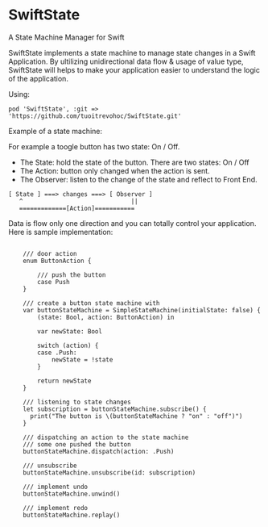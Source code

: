 # SwiftState
A State Machine Manager for Swift

SwiftState implements a state machine to manage state changes in a Swift Application.
By ultilizing unidirectional data flow & usage of value type, SwiftState will helps to make your application easier to understand the logic of the application.

Using:

```
pod 'SwiftState', :git => 'https://github.com/tuoitrevohoc/SwiftState.git'
```

Example of a state machine:

For example a toogle button has two state: On / Off.

- The State: hold the state of the button. There are two states: On / Off
- The Action: button only changed when the action is sent.
- The Observer: listen to the change of the state and reflect to Front End.

```
[ State ] ===> changes ===> [ Observer ]
   ^                              ||
   =============[Action]===========
```

Data is flow only one direction and you can totally control your application.
Here is sample implementation:
```

    /// door action
    enum ButtonAction {
        
        /// push the button
        case Push
    }
    
    /// create a button state machine with
    var buttonStateMachine = SimpleStateMachine(initialState: false) {
        (state: Bool, action: ButtonAction) in
        
        var newState: Bool
        
        switch (action) {
        case .Push:
            newState = !state
        }
        
        return newState
    }
    
    /// listening to state changes
    let subscription = buttonStateMachine.subscribe() {
      print("The button is \(buttonStateMachine ? "on" : "off")")
    }
    
    /// dispatching an action to the state machine
    /// some one pushed the button
    buttonStateMachine.dispatch(action: .Push)
    
    /// unsubscribe
    buttonStateMachine.unsubscribe(id: subscription)
    
    /// implement undo
    buttonStateMachine.unwind()
    
    /// implement redo
    buttonStateMachine.replay()
  ```
